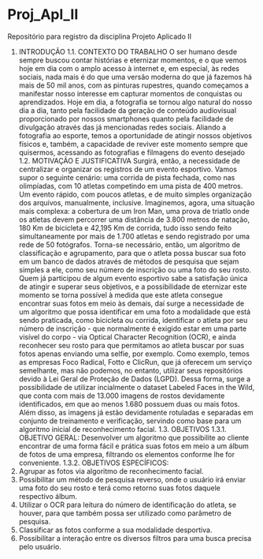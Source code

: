# Proj_Apl_II
Repositório para registro da disciplina Projeto Aplicado II

1. INTRODUÇÃO
1.1. CONTEXTO DO TRABALHO
O ser humano desde sempre buscou contar histórias e eternizar momentos, e o que vemos hoje em dia com o amplo acesso à internet e, em especial, às redes sociais, nada mais é do que uma versão moderna do que já fazemos há mais de 50 mil anos, com as pinturas rupestres, quando começamos a manifestar nosso interesse em capturar momentos de conquistas ou aprendizados. Hoje em dia, a fotografia se tornou algo natural do nosso dia a dia, tanto pela facilidade da geração de conteúdo audiovisual proporcionado por nossos smartphones quanto pela facilidade de divulgação através das já mencionadas redes sociais. Aliando a fotografia ao esporte, temos a oportunidade de atingir nossos objetivos físicos e, também, a capacidade de reviver este momento sempre que quisermos, acessando as fotografias e filmagens do evento desejado
1.2. MOTIVAÇÃO E JUSTIFICATIVA
Surgirá, então, a necessidade de centralizar e organizar os registros de um evento esportivo. Vamos supor o seguinte cenário: uma corrida de pista fechada, como nas olimpíadas, com 10 atletas competindo em uma pista de 400 metros. Um evento rápido, com poucos atletas, e de muito simples organização dos arquivos, manualmente, inclusive. Imaginemos, agora, uma situação mais complexa: a cobertura de um Iron Man, uma prova de triatlo onde os atletas devem percorrer uma distância de 3.800 metros de natação, 180 Km de bicicleta e 42,195 Km de corrida, tudo isso sendo feito simultaneamente por mais de 1.700 atletas e sendo registrado por uma rede de 50 fotógrafos. Torna-se necessário, então, um algoritmo de classificação e agrupamento, para que o atleta possa buscar sua foto em um banco de dados através de métodos de pesquisa que sejam simples a ele, como seu número de inscrição ou uma foto do seu rosto.
Quem já participou de algum evento esportivo sabe a satisfação única de atingir e superar seus objetivos, e a possibilidade de eternizar este momento se torna possível à medida que este atleta consegue encontrar suas fotos em meio às demais, daí surge a necessidade de um algoritmo que possa identificar em uma foto a modalidade que está sendo praticada, como bicicleta ou corrida, identificar o atleta por seu número de inscrição - que normalmente é exigido estar em uma parte visível do corpo - via Optical Character Recognition (OCR), e ainda reconhecer seu rosto para que permitamos ao atleta buscar por suas fotos apenas enviando uma selfie, por exemplo.
Como exemplo, temos as empresas Foco Radical, Fotto e ClicRun, que já oferecem um serviço semelhante, mas não podemos, no entanto, utilizar seus repositórios devido à Lei Geral de Proteção de Dados (LGPD). Dessa forma, surge a possibilidade de utilizar incialmente o dataset Labeled Faces in the Wild, que conta com mais de 13.000 imagens de rostos devidamente identificados, em que ao menos 1.680 possuem duas ou mais fotos. Além disso, as imagens já estão devidamente rotuladas e separadas em conjunto de treinamento e verificação, servindo como base para um algoritmo inicial de reconhecimento facial.
1.3. OBJETIVOS
1.3.1. OBJETIVO GERAL:
Desenvolver um algoritmo que possibilite ao cliente encontrar de uma forma fácil e prática suas fotos em meio a um álbum de fotos de uma empresa, filtrando os elementos conforme lhe for conveniente.
1.3.2. OBJETIVOS ESPECÍFICOS:
1.	Agrupar as fotos via algoritmo de reconhecimento facial.
2.	Possibilitar um método de pesquisa reverso, onde o usuário irá enviar uma foto do seu rosto e terá como retorno suas fotos daquele respectivo álbum.
3.	Utilizar o OCR para leitura do número de identificação do atleta, se houver, para que também possa ser utilizado como parâmetro de pesquisa.
4.	Classificar as fotos conforme a sua modalidade desportiva.
5.	Possibilitar a interação entre os diversos filtros para uma busca precisa pelo usuário.
